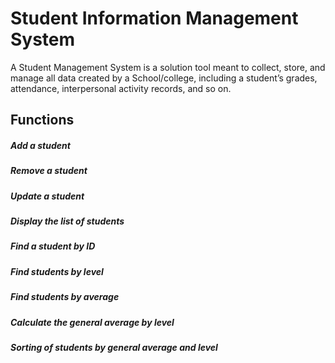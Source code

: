# Student Information Management System
A Student Management System is a solution tool meant to collect, store, and manage all data created by a School/college, including a student’s grades, attendance, interpersonal activity records, and so on.

## Functions
##### Add a student
##### Remove a student
##### Update a student
##### Display the list of students
##### Find a student by ID
##### Find students by level
##### Find students by average
##### Calculate the general average by level
##### Sorting of students by general average and level
